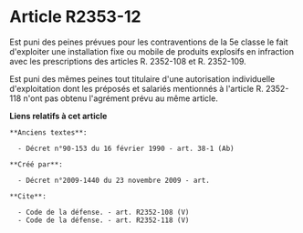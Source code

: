 # Article R2353-12

Est puni des peines prévues pour les contraventions de la 5e classe le fait d'exploiter une installation fixe ou mobile de
produits explosifs en infraction avec les prescriptions des articles R. 2352-108 et R. 2352-109. 

Est puni des mêmes peines tout titulaire d'une autorisation individuelle d'exploitation dont les préposés et salariés
mentionnés à l'article R. 2352-118 n'ont pas obtenu l'agrément prévu au même article.

**Liens relatifs à cet article**

	**Anciens textes**:

	  - Décret n°90-153 du 16 février 1990 - art. 38-1 (Ab)

	**Créé par**:

	  - Décret n°2009-1440 du 23 novembre 2009 - art.

	**Cite**:

	  - Code de la défense. - art. R2352-108 (V)
	  - Code de la défense. - art. R2352-118 (V)
